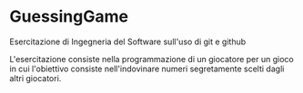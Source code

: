 # GuessingGame
Esercitazione di Ingegneria del Software sull'uso di git e github

L'esercitazione consiste nella programmazione di un giocatore per un gioco
in cui l'obiettivo consiste nell'indovinare numeri segretamente scelti dagli altri giocatori.
